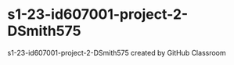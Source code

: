 # s1-23-id607001-project-2-DSmith575

s1-23-id607001-project-2-DSmith575 created by GitHub Classroom
